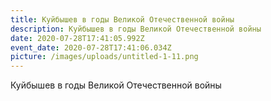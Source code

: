 ```yaml
---
title: Куйбышев в годы Великой Отечественной войны
description: Куйбышев в годы Великой Отечественной войны
date: 2020-07-28T17:41:05.992Z
event_date: 2020-07-28T17:41:06.034Z
picture: /images/uploads/untitled-1-11.png
---
```

Куйбышев в годы Великой Отечественной войны